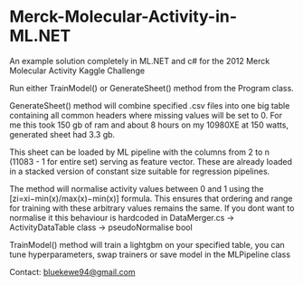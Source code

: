 # Merck-Molecular-Activity-in-ML.NET
An example solution completely in ML.NET and c# for the 2012 Merck Molecular Activity Kaggle Challenge

Run either TrainModel() or GenerateSheet() method from the Program class.

GenerateSheet() method will combine specified .csv files into one big table containing all common headers where missing values will be set to 0. For me this took 150 gb of ram and about 8 hours on my 10980XE at 150 watts, generated sheet had 3.3 gb.

This sheet can be loaded by ML pipeline with the columns from 2 to n (11083 - 1 for entire set) serving as feature vector. These are already loaded in a stacked version of constant size suitable for regression pipelines.

The method will normalise activity values between 0 and 1 using the [zi=xi−min(x)/max(x)−min(x)] formula. This ensures that ordering and range for training with these arbitrary values remains the same. If you dont want to normalise it this behaviour is hardcoded in DataMerger.cs -> ActivityDataTable class -> pseudoNormalise bool

TrainModel() method will train a lightgbm on your specified table, you can tune hyperparameters, swap trainers or save model in the MLPipeline class

Contact:
bluekewe94@gmail.com
